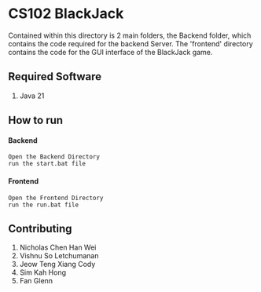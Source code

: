 # CS102 BlackJack

Contained within this directory is 2 main folders, the Backend folder, which contains the code required for the backend 
Server. The 'frontend' directory contains the code for the GUI interface of the BlackJack game.

## Required Software
1. Java 21

## How to run

#### Backend
```
Open the Backend Directory
run the start.bat file
```

#### Frontend
```
Open the Frontend Directory
run the run.bat file

```

## Contributing
1. Nicholas Chen Han Wei
2. Vishnu So Letchumanan
3. Jeow Teng Xiang Cody
4. Sim Kah Hong
5. Fan Glenn